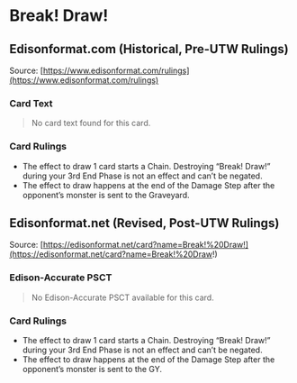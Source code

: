# Break! Draw!

## Edisonformat.com (Historical, Pre-UTW Rulings)

Source: [https://www.edisonformat.com/rulings](https://www.edisonformat.com/rulings)

### Card Text

> No card text found for this card.

### Card Rulings

*   The effect to draw 1 card starts a Chain. Destroying “Break! Draw!” during your 3rd End Phase is not an effect and can’t be negated.
*   The effect to draw happens at the end of the Damage Step after the opponent’s monster is sent to the Graveyard.

## Edisonformat.net (Revised, Post-UTW Rulings)

Source: [https://edisonformat.net/card?name=Break!%20Draw!](https://edisonformat.net/card?name=Break!%20Draw!)

### Edison-Accurate PSCT

> No Edison-Accurate PSCT available for this card.

### Card Rulings

*   The effect to draw 1 card starts a Chain. Destroying “Break! Draw!” during your 3rd End Phase is not an effect and can’t be negated.
*   The effect to draw happens at the end of the Damage Step after the opponent’s monster is sent to the GY.
            